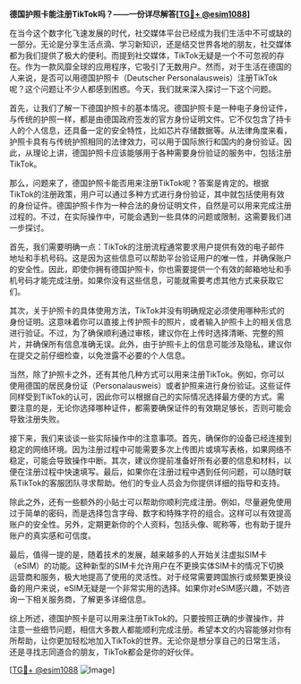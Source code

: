 **德国护照卡能注册TikTok吗？——一份详尽解答[[TG💪+ @esim1088](https://t.me/s/esim1088)]**

在当今这个数字化飞速发展的时代，社交媒体平台已经成为我们生活中不可或缺的一部分。无论是分享生活点滴、学习新知识，还是结交世界各地的朋友，社交媒体都为我们提供了极大的便利。而提到社交媒体，TikTok无疑是一个不可忽视的存在。作为一款风靡全球的应用程序，它吸引了无数用户。然而，对于生活在德国的人来说，是否可以用德国护照卡（Deutscher Personalausweis）注册TikTok呢？这个问题让不少人都感到困惑。今天，我们就来深入探讨一下这个问题。

首先，让我们了解一下德国护照卡的基本情况。德国护照卡是一种电子身份证件，与传统的护照一样，都是由德国政府签发的官方身份证明文件。它不仅包含了持卡人的个人信息，还具备一定的安全特性，比如芯片存储数据等。从法律角度来看，护照卡具有与传统护照相同的法律效力，可以用于国际旅行和国内的身份验证。因此，从理论上讲，德国护照卡应该能够用于各种需要身份验证的服务中，包括注册TikTok。

那么，问题来了，德国护照卡能否用来注册TikTok呢？答案是肯定的。根据TikTok的注册政策，用户可以通过多种方式进行身份验证，其中就包括使用有效的身份证件。德国护照卡作为一种合法的身份证明文件，自然是可以用来完成注册过程的。不过，在实际操作中，可能会遇到一些具体的问题或限制，这需要我们进一步探讨。

首先，我们需要明确一点：TikTok的注册流程通常要求用户提供有效的电子邮件地址和手机号码。这是因为这些信息可以帮助平台验证用户的唯一性，并确保账户的安全性。因此，即使你拥有德国护照卡，你也需要提供一个有效的邮箱地址和手机号码才能完成注册。如果你没有这些信息，可能就需要考虑其他方式来获取它们。

其次，关于护照卡的具体使用方法，TikTok并没有明确规定必须使用哪种形式的身份证明。这意味着你可以直接上传护照卡的照片，或者输入护照卡上的相关信息进行验证。不过，为了确保顺利通过审核，建议你在上传时选择清晰、完整的照片，并确保所有信息准确无误。此外，由于护照卡上的信息可能涉及隐私，建议你在提交之前仔细检查，以免泄露不必要的个人信息。

当然，除了护照卡之外，还有其他几种方式可以用来注册TikTok。例如，你可以使用德国的居民身份证（Personalausweis）或者护照来进行身份验证。这些证件同样受到TikTok的认可，因此你可以根据自己的实际情况选择最方便的方式。需要注意的是，无论你选择哪种证件，都需要确保证件的有效期足够长，否则可能会导致注册失败。

接下来，我们来谈谈一些实际操作中的注意事项。首先，确保你的设备已经连接到稳定的网络环境。因为注册过程中可能需要多次上传图片或填写表格，如果网络不稳定，可能会导致操作中断。其次，建议你提前准备好所有必要的信息和材料，以便在注册过程中快速填写。最后，如果你在注册过程中遇到任何问题，可以随时联系TikTok的客服团队寻求帮助。他们的专业人员会为你提供详细的指导和支持。

除此之外，还有一些额外的小贴士可以帮助你顺利完成注册。例如，尽量避免使用过于简单的密码，而是选择包含字母、数字和特殊字符的组合。这样可以有效提高账户的安全性。另外，定期更新你的个人资料，包括头像、昵称等，也有助于提升账户的真实感和可信度。

最后，值得一提的是，随着技术的发展，越来越多的人开始关注虚拟SIM卡（eSIM）的功能。这种新型的SIM卡允许用户在不更换实体SIM卡的情况下切换运营商和服务，极大地提高了使用的灵活性。对于经常需要跨国旅行或频繁更换设备的用户来说，eSIM无疑是一个非常实用的选择。如果你对eSIM感兴趣，不妨咨询一下相关服务商，了解更多详细信息。

综上所述，德国护照卡是可以用来注册TikTok的。只要按照正确的步骤操作，并注意一些细节问题，相信大多数人都能顺利完成注册。希望本文的内容能够对你有所帮助，让你更加轻松地加入TikTok的世界。无论你是想分享自己的日常生活，还是寻找志同道合的朋友，TikTok都会是你的好伙伴。

[[TG💪+ @esim1088](https://t.me/s/esim1088) ![Image](https://i.postimg.cc/4NQfJmqS/Snipaste-2025-05-13-00-14-12.png)]